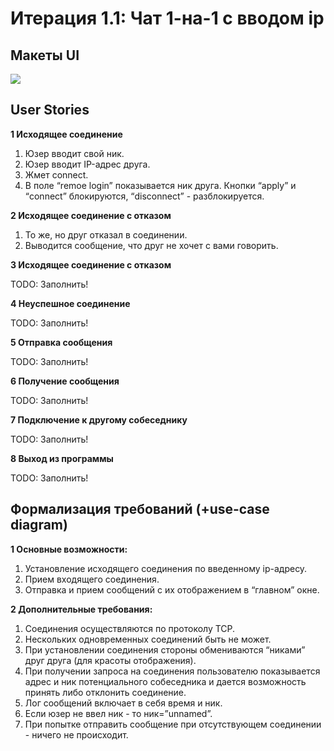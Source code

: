 # Итерация 1.1: Чат 1-на-1 с вводом ip

## Макеты UI
![](/dimalit/chatapp/wiki/gui-1.1.png)

## User Stories

**1 Исходящее соединение**

1. Юзер вводит свой ник.
2. Юзер вводит IP-адрес друга.
3. Жмет connect.
4. В поле “remoe login” показывается ник друга. Кнопки “apply” и “connect” блокируются, “disconnect” - разблокируется.

**2 Исходящее соединение с отказом**

1. То же, но друг отказал в соединении.
2. Выводится сообщение, что друг не хочет с вами говорить.

**3 Исходящее соединение с отказом**

TODO: Заполнить!

**4 Неуспешное соединение**

TODO: Заполнить!

**5 Отправка сообщения**

TODO: Заполнить!

**6 Получение сообщения**

TODO: Заполнить!

**7 Подключение к другому собеседнику**

TODO: Заполнить!

**8 Выход из программы**

TODO: Заполнить!

## Формализация требований (+use-case diagram)

**1 Основные возможности:**

1. Установление исходящего соединения по введенному ip-адресу.
2. Прием входящего соединения.
3. Отправка и прием сообщений с их отображением в “главном” окне.

**2 Дополнительные требования:**

1. Соединения осуществляются по протоколу TCP.
2. Нескольких одновременных соединений быть не может.
3. При установлении соединения стороны обмениваются “никами” друг друга (для красоты отображения).
4. При получении запроса на соединения пользователю показывается адрес и ник потенциального собеседника и дается возможность принять либо отклонить соединение.
5. Лог сообщений включает в себя время и ник.
6. Если юзер не ввел ник - то ник=”unnamed”.
7. При попытке отправить сообщение при отсутствующем соединении - ничего не происходит.
